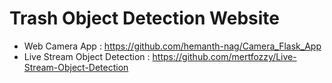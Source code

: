 # Trash Object Detection Website

- Web Camera App : https://github.com/hemanth-nag/Camera_Flask_App
- Live Stream Object Detection : https://github.com/mertfozzy/Live-Stream-Object-Detection